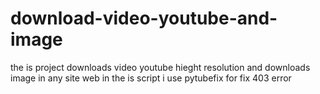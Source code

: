 # download-video-youtube-and-image
the is project downloads video youtube hieght resolution and downloads image in any site web
in the is script i use pytubefix for fix 403 error 
